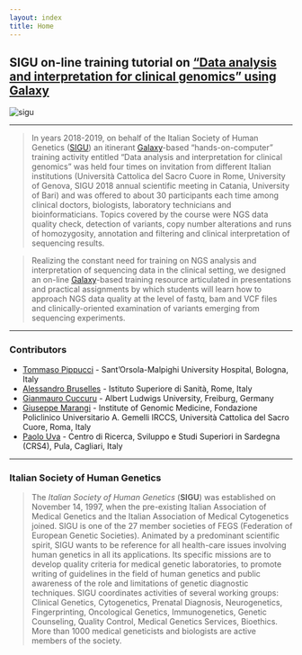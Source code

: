 ```yaml
---
layout: index
title: Home
---
```


     
## SIGU on-line training tutorial on [“Data analysis and interpretation for clinical genomics” using Galaxy](https://sigu-training.github.io/clinical_genomics)


![sigu]({{site.url}}{{site.baseurl}}/images/sigu.png)

---

> In years 2018-2019, on behalf of the Italian Society of Human Genetics ([SIGU](https://www.sigu.net/)) an itinerant [Galaxy](https://usegalaxy.eu/)-based “hands-on-computer” training activity entitled “Data analysis and interpretation for clinical genomics” was held four times on invitation from different Italian institutions (Università Cattolica del Sacro Cuore in Rome, University of Genova, SIGU 2018 annual scientific meeting in Catania, University of Bari) and was offered to about 30 participants each time among clinical doctors, biologists, laboratory technicians and bioinformaticians. Topics covered by the course were NGS data quality check, detection of variants, copy number alterations and runs of homozygosity, annotation and filtering and clinical interpretation of sequencing results.

> Realizing the constant need for training on NGS analysis and interpretation of sequencing data in the clinical setting, we designed an on-line [Galaxy](https://usegalaxy.eu/)-based training resource articulated in presentations and practical assignments by which students will learn how to approach NGS data quality at the level of fastq, bam and VCF files and clinically-oriented examination of variants emerging from sequencing experiments.

---

### Contributors

 * [Tommaso Pippucci](https://www.aosp.bo.it/content/curriculum?E=154659) - Sant’Orsola-Malpighi University Hospital, Bologna, Italy
 * [Alessandro Bruselles](https://www) - Istituto Superiore di Sanità, Rome, Italy
 * [Gianmauro Cuccuru](http://www) - Albert Ludwigs University, Freiburg, Germany
 * [Giuseppe Marangi](http://www) - Institute of Genomic Medicine, Fondazione Policlinico Universitario A. Gemelli IRCCS, Università Cattolica del Sacro Cuore, Roma, Italy
 * [Paolo Uva](http://www.crs4.it/peopledetails/183/paolo-uva) - Centro di Ricerca, Sviluppo e Studi Superiori in Sardegna (CRS4), Pula, Cagliari, Italy
 
 ---

### Italian Society of Human Genetics

> The *Italian Society of Human Genetics* (**SIGU**) was established on November 14, 1997, when the pre-existing Italian Association of Medical Genetics and the Italian Association of Medical Cytogenetics joined. SIGU is one of the 27 member societies of FEGS (Federation of European Genetic Societies).
Animated by a predominant scientific spirit, SIGU wants to be reference for all health-care issues involving human genetics in all its applications.
Its specific missions are to develop quality criteria for medical genetic laboratories, to promote writing of guidelines in the field of human genetics and public awareness of the role and limitations of genetic diagnostic techniques. 
SIGU coordinates activities of several working groups: Clinical Genetics, Cytogenetics, Prenatal Diagnosis, Neurogenetics, Fingerprinting, Oncological Genetics, Immunogenetics, Genetic Counseling, Quality Control, Medical Genetics Services, Bioethics. More than 1000 medical geneticists and biologists are active members of the society.
